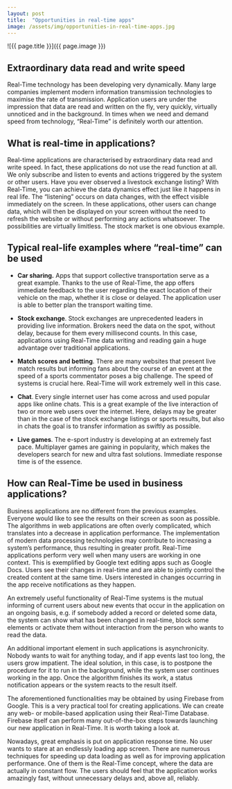 ```yaml
---
layout: post
title:  "Opportunities in real-time apps"
image: /assets/img/opportunities-in-real-time-apps.jpg
---
```


![{{ page.title }}]({{ page.image }})
## Extraordinary data read and write speed
Real-Time technology has been developing very dynamically. Many large companies implement modern information transmission technologies to maximise the rate of transmission. Application users are under the impression that data are read and written on the fly, very quickly, virtually unnoticed and in the background. In times when we need and demand speed from technology, “Real-Time” is definitely worth our attention.

## What is real-time in applications?
Real-time applications are characterised by extraordinary data read and write speed. In fact, these applications do not use the read function at all. We only subscribe and listen to events and actions triggered by the system or other users. Have you ever observed a livestock exchange listing? With Real-Time, you can achieve the data dynamics effect just like it happens in real life. The “listening” occurs on data changes, with the effect visible immediately on the screen. In these applications, other users can change data, which will then be displayed on your screen without the need to refresh the website or without performing any actions whatsoever. The possibilities are virtually limitless. The stock market is one obvious example.

## Typical real-life examples where “real-time” can be used
- **Car sharing.** Apps that support collective transportation serve as a great example. Thanks to the use of Real-Time, the app offers immediate feedback to the user regarding the exact location of their vehicle on the map, whether it is close or delayed. The application user is able to better plan the transport waiting time.

- **Stock exchange**. Stock exchanges are unprecedented leaders in providing live information. Brokers need the data on the spot, without delay, because for them every millisecond counts. In this case, applications using Real-Time data writing and reading gain a huge advantage over traditional applications.

- **Match scores and betting**. There are many websites that present live match results but informing fans about the course of an event at the speed of a sports commentator poses a big challenge. The speed of systems is crucial here. Real-Time will work extremely well in this case.

- **Chat**. Every single internet user has come across and used popular apps like online chats. This is a great example of the live interaction of two or more web users over the internet. Here, delays may be greater than in the case of the stock exchange listings or sports results, but also in chats the goal is to transfer information as swiftly as possible.

- **Live games**. The e-sport industry is developing at an extremely fast pace. Multiplayer games are gaining in popularity, which makes the developers search for new and ultra fast solutions. Immediate response time is of the essence.

## How can Real-Time be used in business applications?
Business applications are no different from the previous examples. Everyone would like to see the results on their screen as soon as possible. The algorithms in web applications are often overly complicated, which translates into a decrease in application performance. The implementation of modern data processing technologies may contribute to increasing a system’s performance, thus resulting in greater profit. Real-Time applications perform very well when many users are working in one context. This is exemplified by Google text editing apps such as Google Docs. Users see their changes in real-time and are able to jointly control the created content at the same time. Users interested in changes occurring in the app receive notifications as they happen.

An extremely useful functionality of Real-Time systems is the mutual informing of current users about new events that occur in the application on an ongoing basis, e.g. if somebody added a record or deleted some data, the system can show what has been changed in real-time, block some elements or activate them without interaction from the person who wants to read the data.

An additional important element in such applications is asynchronicity. Nobody wants to wait for anything today, and if app events last too long, the users grow impatient. The ideal solution, in this case, is to postpone the procedure for it to run in the background, while the system user continues working in the app. Once the algorithm finishes its work, a status notification appears or the system reacts to the result itself.

The aforementioned functionalities may be obtained by using Firebase from Google. This is a very practical tool for creating applications. We can create any web- or mobile-based application using their Real-Time Database. Firebase itself can perform many out-of-the-box steps towards launching our new application in Real-Time. It is worth taking a look at.

Nowadays, great emphasis is put on application response time. No user wants to stare at an endlessly loading app screen. There are numerous techniques for speeding up data loading as well as for improving application performance. One of them is the Real-Time concept, where the data are actually in constant flow. The users should feel that the application works amazingly fast, without unnecessary delays and, above all, reliably.
